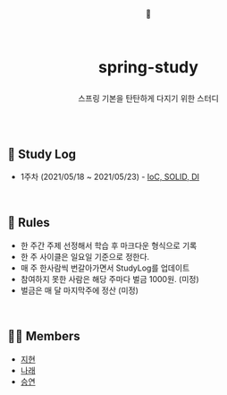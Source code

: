 
<p align='center'> 🚀 </p>

<br/>

# <p align='center'> spring-study</p>

<p align='center'>스프링 기본을 탄탄하게 다지기 위한 스터디 </p>

<br/>
<br/>

## 📆 Study Log

- 1주차 (2021/05/18 ~ 2021/05/23) - [IoC, SOLID, DI](./StudyLog/2021-05-18.md)


<br/>

## 📌 Rules
- 한 주간 주제 선정해서 학습 후 마크다운 형식으로 기록
- 한 주 사이클은 일요일 기준으로 정한다.
- 매 주 한사람씩 번갈아가면서 StudyLog를 업데이트
- 참여하지 못한 사람은 해당 주마다 벌금 1000원. (미정)
- 벌금은 매 달 마지막주에 정산  (미정)

<br/>

## 👩‍💻 Members
- [지현](https://github.com/choejee)
- [나래](https://github.com/mumblecoder)
- [승연](https://github.com/ssyoni)


